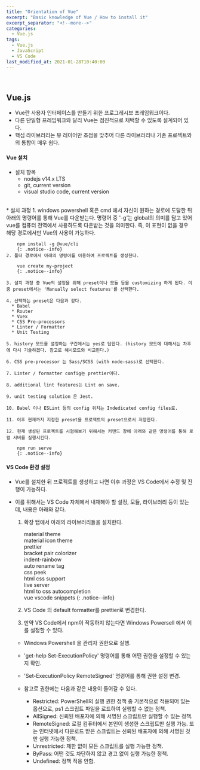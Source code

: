 ```yaml
---
title: "Orientation of Vue"
excerpt: "Basic knowledge of Vue / How to install it"
excerpt_separator: "<!--more-->"
categories:
  - Vue.js
tags:
  - Vue.js
  - JavaScript
  - VS Code
last_modified_at: 2021-01-28T10:40:00
---
```

<!--more-->

<br>

## Vue.js

  * Vue란 사용자 인터페이스를 만들기 위한 프로그레시브 프레임워크이다.
  * 다른 단일형 프레임워크와 달리 Vue는 점진적으로 채택할 수 있도록 설계되어 있다.
  * 핵심 라이브러리는 뷰 레이어만 초점을 맞추어 다른 라이브러리나 기존 프로젝트와의 통합이 매우 쉽다.
  
#### Vue 설치

  * 설치 항목
    * nodejs v14.x LTS
    * git, current version
    * visual studio code, current version
<br>
  * 설치 과정
    1. windows powershell 혹은 cmd 에서 자신이 원하는 경로에 도달한 뒤 아래의 명령어를 통해 Vue를 다운받는다. 명령어 중 '-g'는 global의 의미를 담고 있어 vue를 컴퓨터 전역에서 사용하도록 다운받는 것을 의미한다. 즉, 이 표현이 없을 경우 해당 경로에서만 Vue의 사용이 가능하다.
     
        npm install -g @vue/cli
        {: .notice--info}
    2. 폴더 경로에서 아래의 명령어를 이용하여 프로젝트를 생성한다.
    
        vue create my-project
        {: .notice--info}
        
    3. 설치 과정 중 Vue의 설정을 위해 preset이나 모듈 등을 customizing 하게 된다. 이 중 preset에서는 'Manually select features'를 선택한다.
    
    4. 선택하는 preset은 다음과 같다.
      * Babel
      * Router
      * Vuex
      * CSS Pre-processors
      * Linter / Formatter
      * Unit Testing
      
    5. history 모드를 설정하는 구간에서는 yes로 답한다. (history 모드에 대해서는 차후에 다시 기술하겠다. 참고로 해시모드와 비교된다.)
    
    6. CSS pre-processor 는 Sass/SCSS (with node-sass)로 선택한다.
    
    7. Linter / formatter config는 prettier이다.
    
    8. additional lint features는 Lint on save.
    
    9. unit testing solution 은 Jest.
    
    10. Babel 이나 ESLint 등의 config 위치는 Indedicated config files로.
    
    11. 이후 현재까지 지정한 preset을 프로젝트의 preset으로서 저장한다.
    
    12. 현재 생성된 프로젝트를 시험해보기 위해서는 커맨드 창에 아래와 같은 명령어를 통해 로컬 서버를 실행시킨다.
    
        npm run serve
        {: .notice--info}
    
#### VS Code 환경 설정

  * Vue를 설치한 뒤 프로젝트를 생성하고 나면 이후 과정은 VS Code에서 수정 및 진행이 가능하다.
  * 이를 위해서는 VS Code 자체에서 내재해야 할 설정, 모듈, 라이브러리 등이 있는데, 내용은 아래와 같다.
  
    1. 확장 탭에서 아래의 라이브러리들을 설치한다.
    
        material theme<br>
        material icon theme<br>
        prettier<br>
        bracket pair colorizer<br>
        indent-rainbow<br>
        auto rename tag<br>
        css peek<br>
        html css support<br>
        live server<br>
        html to css autocompletion<br>
        vue vscode snippets
        {: .notice--info}
        
    2. VS Code 의 default formatter를 prettier로 변경한다.
    
    3. 만약 VS Code에서 npm이 작동하지 않는다면 Windows Powersell 에서 이를 설정할 수 있다.
      * Windows Powershell 을 관리자 권한으로 실행.
      * 'get-help Set-ExecutionPolicy' 명령어를 통해 어떤 권한을 설정할 수 있는지 확인.
      * 'Set-ExecutionPolicy RemoteSigned' 명령어를 통해 권한 설정 변경.
      * 참고로 권한에는 다음과 같은 내용이 들어갈 수 있다.
      
        * Restricted: PowerShell의 실행 권한 정책 중 기본적으로 적용되어 있는 옵션으로, ps1 스크립트 파일을 로드하여 실행할 수 없는 정책.
        * AllSigned: 신뢰된 배포자에 의해 서명된 스크립트만 실행할 수 있는 정책.
        * RemoteSigned: 로컬 컴퓨터에서 본인이 생성한 스크립트만 실행 가능. 또는 인터넷에서 다운로드 받은 스크립트는 신뢰된 배포자에 의해 서명된 것만 실행 가능한 정책.
        * Unrestricted: 제한 없이 모든 스크립트를 실행 가능한 정책.
        * ByPass: 어떤 것도 차단하지 않고 경고 없이 실행 가능한 정책.
        * Undefined: 정책 적용 안함.
        

